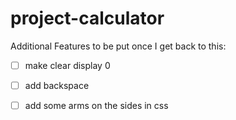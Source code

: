 # project-calculator
Additional Features to be put once I get back to this:
- [ ] make clear display 0
- [ ] add backspace
- [ ] add some arms on the sides in css

